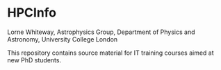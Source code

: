 # HPCInfo

Lorne Whiteway, Astrophysics Group, Department of Physics and Astronomy, University College London

This repository contains source material for IT training courses aimed at new PhD students.
